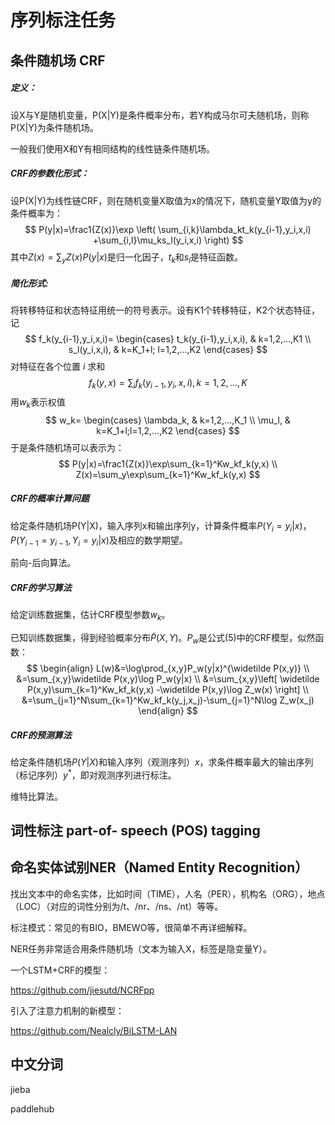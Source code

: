 # 序列标注任务

## 条件随机场 CRF

##### 定义：

设X与Y是随机变量，P(X|Y)是条件概率分布，若Y构成马尔可夫随机场，则称P(X|Y)为条件随机场。

一般我们使用X和Y有相同结构的线性链条件随机场。

##### CRF的参数化形式：

设P(X|Y)为线性链CRF，则在随机变量X取值为x的情况下，随机变量Y取值为y的条件概率为：
$$
P(y|x)=\frac1{Z(x)}\exp
\left(
 \sum_{i,k}\lambda_kt_k(y_{i-1},y_i,x,i)
+\sum_{i,l}\mu_ks_l(y_i,x,i)
\right)
$$
其中$Z(x)=\sum_yZ(x)P(y|x)$是归一化因子，$t_k$和$s_l$是特征函数。

##### 简化形式:

将转移特征和状态特征用统一的符号表示。设有K1个转移特征，K2个状态特征，记
$$
f_k(y_{i-1},y_i,x,i)=
\begin{cases}
t_k(y_{i-1},y_i,x,i), & k=1,2,...,K1 \\
s_l(y_i,x,i), & k=K_1+l; l=1,2,...,K2
\end{cases}
$$
对特征在各个位置 $i$ 求和
$$
f_k(y,x)=\sum_if_k(y_{i-1},y_i,x,i), k=1,2,...,K
$$
用$w_k$表示权值
$$
w_k=
\begin{cases}
\lambda_k, & k=1,2,...,K_1 \\
\mu_l, & k=K_1+l;l=1,2,...,K2
\end{cases}
$$
于是条件随机场可以表示为：
$$
P(y|x)=\frac1{Z(x)}\exp\sum_{k=1}^Kw_kf_k(y,x) \\
Z(x)=\sum_y\exp\sum_{k=1}^Kw_kf_k(y,x)
$$

##### CRF的概率计算问题

给定条件随机场P(Y|X)，输入序列x和输出序列y，计算条件概率$P(Y_i=y_i|x)$，$P(Y_{i-1}=y_{i-1},Y_i=y_i|x)$及相应的数学期望。

前向-后向算法。

##### CRF的学习算法

给定训练数据集，估计CRF模型参数$w_k$。

已知训练数据集，得到经验概率分布$\widetilde P(X,Y)$。$P_w$是公式(5)中的CRF模型，似然函数：
$$
\begin{align}
L(w)&=\log\prod_{x,y}P_w(y|x)^{\widetilde P(x,y)} \\
&=\sum_{x,y}\widetilde P(x,y)\log P_w(y|x) \\
&=\sum_{x,y}\left[ \widetilde P(x,y)\sum_{k=1}^Kw_kf_k(y,x)
  -\widetilde P(x,y)\log Z_w(x) \right] \\
&=\sum_{j=1}^N\sum_{k=1}^Kw_kf_k(y_j,x_j)-\sum_{j=1}^N\log Z_w(x_j)
\end{align}
$$


##### CRF的预测算法

给定条件随机场$P(Y|X)$和输入序列（观测序列）$x$，求条件概率最大的输出序列（标记序列）$y^*$，即对观测序列进行标注。

维特比算法。



## 词性标注 part-of- speech (POS) tagging



## 命名实体试别NER（Named Entity Recognition）

找出文本中的命名实体，比如时间（TIME），人名（PER），机构名（ORG），地点（LOC）（对应的词性分别为/t、/nr、/ns、/nt）等等。

标注模式：常见的有BIO，BMEWO等，很简单不再详细解释。

NER任务非常适合用条件随机场（文本为输入X，标签是隐变量Y）。

一个LSTM+CRF的模型：

 https://github.com/jiesutd/NCRFpp 

引入了注意力机制的新模型：

https://github.com/Nealcly/BiLSTM-LAN



## 中文分词

jieba

paddlehub

